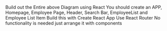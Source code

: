 Build out the Entire above Diagram using React
You should create an APP, Homepage, Employee Page, Header, Search Bar, EmployeeList and Employee List Item
Build this with Create React App
Use React Router
No functionality is needed just arrange it with components

